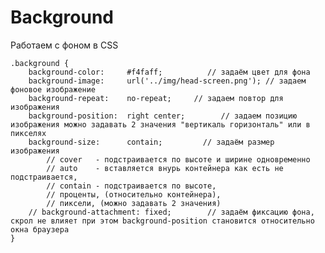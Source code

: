 # Background
Работаем с фоном в CSS

    .background {
        background-color:     #f4faff;          // задаём цвет для фона
        background-image:     url('../img/head-screen.png'); // задаем фоновое изображение
        background-repeat:    no-repeat;     // задаем повтор для изображения
        background-position:  right center;        // задаем позицию изображения можно задавать 2 значения "вертикаль горизонталь" или в пикселях
        background-size:      contain;         // задаём размер изображения
            // cover   - подстраивается по высоте и ширине одновременно
            // auto    - вставляется внурь контейнера как есть не подстраивается,
            // contain - подстраивается по высоте,
            // проценты, (относительно контейнера),
            // пиксели, (можно задавать 2 значения)
        // background-attachment: fixed;        // задаём фиксацию фона, скрол не влияет при этом background-position становится относительно окна браузера
    }
